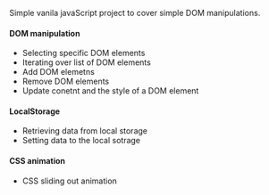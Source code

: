 Simple vanila javaScript project to cover simple DOM manipulations.

#### DOM manipulation

- Selecting specific DOM elements
- Iterating over list of DOM elements
- Add DOM elemetns
- Remove DOM elements
- Update conetnt and the style of a DOM element

#### LocalStorage

- Retrieving data from local storage
- Setting data to the local sotrage

#### CSS animation

- CSS sliding out animation

